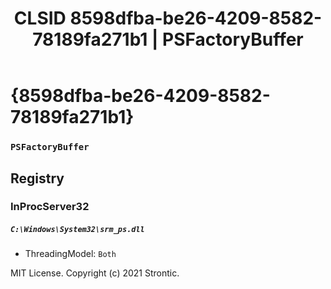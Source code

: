 ﻿---
title: "CLSID 8598dfba-be26-4209-8582-78189fa271b1 | PSFactoryBuffer"
excerpt: What is COM-Object CLSID 8598dfba-be26-4209-8582-78189fa271b1?
---

# {8598dfba-be26-4209-8582-78189fa271b1}

### `PSFactoryBuffer`

## Registry


### InProcServer32

##### `C:\Windows\System32\srm_ps.dll`
* ThreadingModel: `Both`

MIT License. Copyright (c) 2021 Strontic.


